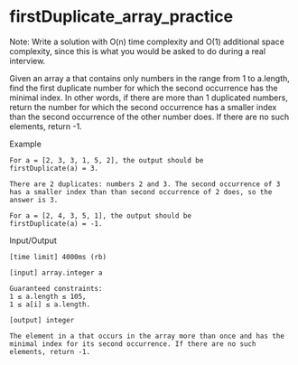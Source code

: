 # firstDuplicate_array_practice
Note: Write a solution with O(n) time complexity and O(1) additional space complexity, since this is what you would be asked to do during a real interview.

Given an array a that contains only numbers in the range from 1 to a.length, find the first duplicate number for which the second occurrence has the minimal index. In other words, if there are more than 1 duplicated numbers, return the number for which the second occurrence has a smaller index than the second occurrence of the other number does. If there are no such elements, return -1.

Example

    For a = [2, 3, 3, 1, 5, 2], the output should be
    firstDuplicate(a) = 3.

    There are 2 duplicates: numbers 2 and 3. The second occurrence of 3 has a smaller index than than second occurrence of 2 does, so the answer is 3.

    For a = [2, 4, 3, 5, 1], the output should be
    firstDuplicate(a) = -1.

Input/Output

    [time limit] 4000ms (rb)

    [input] array.integer a

    Guaranteed constraints:
    1 ≤ a.length ≤ 105,
    1 ≤ a[i] ≤ a.length.

    [output] integer

    The element in a that occurs in the array more than once and has the minimal index for its second occurrence. If there are no such elements, return -1.

